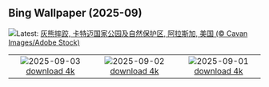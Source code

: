 ## Bing Wallpaper (2025-09)
![](https://www.bing.com/th?id=OHR.WrestlingBears_ZH-CN6430637848_UHD.jpg&w=1000)Latest: [灰熊摔跤, 卡特迈国家公园及自然保护区, 阿拉斯加, 美国 (© Cavan Images/Adobe Stock)](https://www.bing.com/th?id=OHR.WrestlingBears_ZH-CN6430637848_UHD.jpg)

|      |      |      |
| :----: | :----: | :----: |
|![](https://www.bing.com/th?id=OHR.MinnesotaWaters_ZH-CN6078521418_UHD.jpg&pid=hp&w=384&h=216&rs=1&c=4)2025-09-03 [download 4k](https://www.bing.com/th?id=OHR.MinnesotaWaters_ZH-CN6078521418_UHD.jpg)|![](https://www.bing.com/th?id=OHR.DeadvleiTrees_ZH-CN0967414858_UHD.jpg&pid=hp&w=384&h=216&rs=1&c=4)2025-09-02 [download 4k](https://www.bing.com/th?id=OHR.DeadvleiTrees_ZH-CN0967414858_UHD.jpg)|![](https://www.bing.com/th?id=OHR.FieldKaiserstuhl_ZH-CN0467488834_UHD.jpg&pid=hp&w=384&h=216&rs=1&c=4)2025-09-01 [download 4k](https://www.bing.com/th?id=OHR.FieldKaiserstuhl_ZH-CN0467488834_UHD.jpg)|
